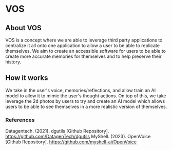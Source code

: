 # VOS
## About VOS
VOS is a concept where we are able to leverage third party applications to centralize it all onto one application to allow a user to be able to replicate themselves. We aim to create an accessible software for users to be able to create more accurate memories for themselves and to help preserve their history.

## How it works
We take in the user's voice, memories/reflections, and allow train an AI model to allow it to mimic the user's thought actions. On top of this, we take leverage the 2d photos by users to try and create an AI model which allows users to be able to see themselves in a more realistic version of themselves.

### References
Datagentech. (2021). dgutils [Github Repository]. https://github.com/DatagenTech/dgutils
MyShell. (2023). OpenVoice [Github Repository]. https://github.com/myshell-ai/OpenVoice